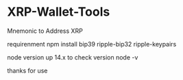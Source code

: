 # XRP-Wallet-Tools
Mnemonic to Address XRP


requirenment
npm install bip39 ripple-bip32 ripple-keypairs



node version up 14.x
to check version node -v

thanks for use
